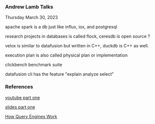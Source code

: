 
### Andrew Lamb Talks

Thursday March 30, 2023

apache spark is a db just like influx, iox, and postgresql

research projects in databases is called flock, ceresdb is open source ?

velox is similar to datafusion but written in C++, duckdb is C++ as well.

execution plan is also called physical plan or implementation

clickbench benchmark suite

datafusion cli has the feature "explain analyze select"

### References

[youtube part one](https://www.youtube.com/watch?v=NVKujPxwSBA)

[slides part one](https://docs.google.com/presentation/d/1D3GDVas-8y0sA4c8EOgdCvEjVND4s2E7I6zfs67Y4j8/edit#slide=id.p)

[How Query Engines Work](https://howqueryengineswork.com/)
